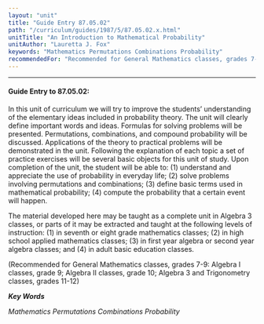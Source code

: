```yaml
---
layout: "unit"
title: "Guide Entry 87.05.02"
path: "/curriculum/guides/1987/5/87.05.02.x.html"
unitTitle: "An Introduction to Mathematical Probability"
unitAuthor: "Lauretta J. Fox"
keywords: "Mathematics Permutations Combinations Probability"
recommendedFor: "Recommended for General Mathematics classes, grades 7-9: Algebra I classes, grade 9; Algebra II classes, grade 10; Algebra 3 and Trigonometry classes, grades 11-12"
---
```

<body>
<hr/>
<h4>
Guide Entry to 87.05.02:
</h4>
In this unit of curriculum we will try to improve the students’ understanding of the elementary ideas included in probability theory. The unit will clearly define important words and ideas. Formulas for solving problems will be presented. Permutations, combinations, and compound probability will be discussed. Applications of the theory to practical problems will be demonstrated in the unit. Following the explanation of each topic a set of practice exercises will be several basic objects for this unit of study. Upon completion of the unit, the student will be able to: (1) understand and appreciate the use of probability in everyday life; (2) solve problems involving permutations and combinations; (3) define basic terms used in mathematical probability; (4) compute the probability that a certain event will happen.
<p>
The material developed here may be taught as a complete unit in Algebra 3 classes, or parts of it may be extracted and taught at the following levels of instruction: (1) in seventh or eight grade mathematics classes; (2) in high school applied mathematics classes; (3) in first year algebra or second year algebra classes; and (4) in adult basic education classes.
</p>
<p>
(Recommended for General Mathematics classes, grades 7-9: Algebra I classes, grade 9; Algebra II classes, grade 10; Algebra 3 and Trigonometry classes, grades 11-12)
</p>
<p>
<b>
<i>
Key Words
</i>
</b>
<br/>
</p>
<p>
<i>
Mathematics Permutations Combinations Probability
</i>
</p>
</body>